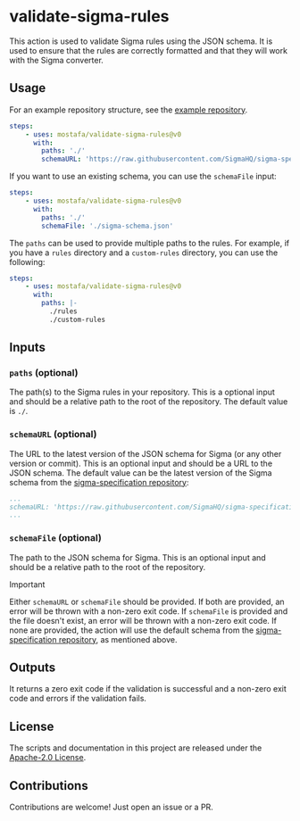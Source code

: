 # validate-sigma-rules

This action is used to validate Sigma rules using the JSON schema. It is used to ensure that the rules are correctly formatted and that they will work with the Sigma converter.

## Usage

For an example repository structure, see the [example repository](https://github.com/mostafa/validate-sigma-rules-example).

```yaml
steps:
    - uses: mostafa/validate-sigma-rules@v0
      with:
        paths: './'
        schemaURL: 'https://raw.githubusercontent.com/SigmaHQ/sigma-specification/main/sigma-schema.json'
```

If you want to use an existing schema, you can use the `schemaFile` input:

```yaml
steps:
    - uses: mostafa/validate-sigma-rules@v0
      with:
        paths: './'
        schemaFile: './sigma-schema.json'
```

The `paths` can be used to provide multiple paths to the rules. For example, if you have a `rules` directory and a `custom-rules` directory, you can use the following:

```yaml
steps:
    - uses: mostafa/validate-sigma-rules@v0
      with:
        paths: |-
          ./rules
          ./custom-rules
```

## Inputs

### `paths` (optional)

The path(s) to the Sigma rules in your repository. This is a optional input and should be a relative path to the root of the repository. The default value is `./`.

### `schemaURL` (optional)

The URL to the latest version of the JSON schema for Sigma (or any other version or commit). This is an optional input and should be a URL to the JSON schema. The default value can be the latest version of the Sigma schema from the [sigma-specification repository](https://github.com/SigmaHQ/sigma-specification):

```yaml
...
schemaURL: 'https://raw.githubusercontent.com/SigmaHQ/sigma-specification/main/sigma-schema.json'
...
```

### `schemaFile` (optional)

The path to the JSON schema for Sigma. This is an optional input and should be a relative path to the root of the repository.

> [!IMPORTANT]
> Either `schemaURL` or `schemaFile` should be provided. If both are provided, an error will be thrown with a non-zero exit code. If `schemaFile` is provided and the file doesn't exist, an error will be thrown with a non-zero exit code. If none are provided, the action will use the default schema from the [sigma-specification repository](https://github.com/SigmaHQ/sigma-specification), as mentioned above.

## Outputs

It returns a zero exit code if the validation is successful and a non-zero exit code and errors if the validation fails.

## License

The scripts and documentation in this project are released under the [Apache-2.0 License](LICENSE).

## Contributions

Contributions are welcome! Just open an issue or a PR.
